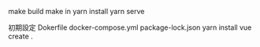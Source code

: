 make build
make in
yarn install
yarn serve


初期設定
Dokerfile
docker-compose.yml
package-lock.json
yarn install
vue create .